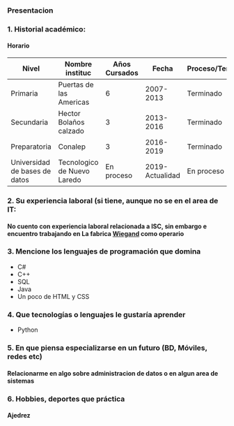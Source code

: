 ### Presentacion

### 1. Historial académico:
#### **Horario**
Nivel | Nombre instituc | Años Cursados | Fecha | Proceso/Terminado
--- | --- | --- | --- | --- |
Primaria | Puertas de las Americas | 6 | 2007-2013 | Terminado
Secundaria | Hector Bolaños calzado | 3 | 2013-2016 | Terminado
Preparatoria |Conalep | 3 | 2016-2019 | Terminado 
Universidad de bases de datos | Tecnologico de Nuevo Laredo | En proceso | 2019-Actualidad | En proceso 
### 2. Su experiencia laboral (si tiene, aunque no se en el area de IT:
#### No cuento con experiencia laboral relacionada a ISC, sin embargo e encuentro trabajando en La fabrica [Wiegand](https://www.planetamexico.com.mx/wiegand-sa-de-cv-F1409C90318D2) como operario 
### 3. Mencione los lenguajes de programación que domina 
* C#
* C++
* SQL
* Java
* Un poco de HTML y CSS
### 4. Que tecnologías o lenguajes le gustaría aprender 
* Python
### 5. En que piensa especializarse en un futuro (BD, Móviles, redes etc)
#### Relacionarme en algo sobre administracion de datos o en algun area de sistemas
### 6. Hobbies, deportes que práctica
#### Ajedrez